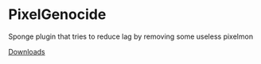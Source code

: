 # PixelGenocide
Sponge plugin that tries to reduce lag by removing some useless pixelmon

[Downloads](https://ore.spongepowered.org/happyzlife/PixelGenocide
)
